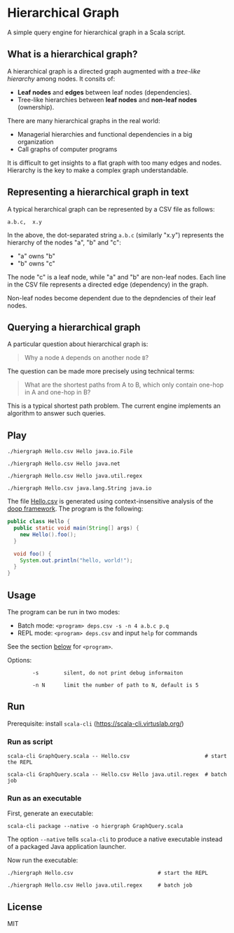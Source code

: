 # Hierarchical Graph

A simple query engine for hierarchical graph in a Scala script.

## What is a hierarchical graph?

A hierarchical graph is a directed graph augmented with a _tree-like
hierarchy_ among nodes. It consits of:

- __Leaf nodes__ and __edges__ between leaf nodes (dependencies).
- Tree-like hierarchies between __leaf nodes__ and __non-leaf nodes__ (ownership).

There are many hierarchical graphs in the real world:

- Managerial hierarchies and functional dependencies in a big organization
- Call graphs of computer programs

It is difficult to get insights to a flat graph with too many edges and nodes.
Hierarchy is the key to make a complex graph understandable.

## Representing a hierarchical graph in text

A typical herarchical graph can be represented by a CSV file as follows:

    a.b.c,  x.y

In the above, the dot-separated string `a.b.c` (similarly "x.y") represents
the hierarchy of the nodes "a", "b" and "c":

- "a" owns "b"
- "b" owns "c"

The node "c" is a leaf node, while "a" and "b" are non-leaf nodes. Each line in
the CSV file represents a directed edge (dependency) in the graph.

Non-leaf nodes become dependent due to the depndencies of their leaf nodes.

## Querying a hierarchical graph

A particular question about hierarchical graph is:

> Why a node `A` depends on another node `B`?

The question can be made more precisely using technical terms:

> What are the shortest paths from A to B, which only contain one-hop in A and
> one-hop in B?

This is a typical shortest path problem. The current engine implements an
algorithm to answer such queries.

## Play

```
./hiergraph Hello.csv Hello java.io.File

./hiergraph Hello.csv Hello java.net

./hiergraph Hello.csv Hello java.util.regex

./hiergraph Hello.csv java.lang.String java.io
```

The file [Hello.csv](./Hello.csv) is generated using context-insensitive
analysis of the [doop framework](https://github.com/plast-lab/doop-mirror). The
program is the following:

```java
public class Hello {
  public static void main(String[] args) {
    new Hello().foo();
  }

  void foo() {
    System.out.println("hello, world!");
  }
}
```



## Usage

The program can be run in two modes:

- Batch mode: `<program> deps.csv -s -n 4 a.b.c p.q`
- REPL mode: `<program> deps.csv` and input `help` for commands

See the section [below](#run) for `<program>`.

Options:

```
        -s        silent, do not print debug informaiton

        -n N      limit the number of path to N, default is 5
```

## Run

Prerequisite: install `scala-cli` (https://scala-cli.virtuslab.org/)

### Run as script

```
scala-cli GraphQuery.scala -- Hello.csv                        # start the REPL

scala-cli GraphQuery.scala -- Hello.csv Hello java.util.regex  # batch job
```

### Run as an executable

First, generate an executable:

```
scala-cli package --native -o hiergraph GraphQuery.scala
```

The option `--native` tells `scala-cli` to produce a native executable instead
of a packaged Java application launcher.

Now run the executable:

```
./hiergraph Hello.csv                           # start the REPL

./hiergraph Hello.csv Hello java.util.regex     # batch job
```

## License

MIT